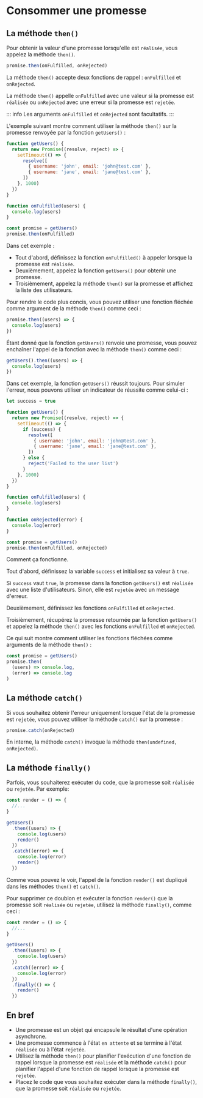 # Consommer une promesse

## La méthode `then()`

Pour obtenir la valeur d'une promesse lorsqu'elle est `réalisée`, vous appelez la méthode `then()`.

```js
promise.then(onFulfilled, onRejected)
```

La méthode `then()` accepte deux fonctions de rappel : `onFulfilled` et `onRejected`.

La méthode `then()` appelle `onFulfilled` avec une valeur si la promesse est `réalisée` ou `onRejected` avec une erreur si la promesse est `rejetée`.

::: info
Les arguments `onFulfilled` et `onRejected` sont facultatifs.
:::

L'exemple suivant montre comment utiliser la méthode `then()` sur la promesse renvoyée par la fonction `getUsers()` :

```js
function getUsers() {
  return new Promise((resolve, reject) => {
    setTimeout(() => {
      resolve([
        { username: 'john', email: 'john@test.com' },
        { username: 'jane', email: 'jane@test.com' },
      ])
    }, 1000)
  })
}

function onFulfilled(users) {
  console.log(users)
}

const promise = getUsers()
promise.then(onFulfilled)
```

Dans cet exemple :

- Tout d'abord, définissez la fonction `onFulfilled()` à appeler lorsque la promesse est `réalisée`.
- Deuxièmement, appelez la fonction `getUsers()` pour obtenir une promesse.
- Troisièmement, appelez la méthode `then()` sur la promesse et affichez la liste des utilisateurs.

Pour rendre le code plus concis, vous pouvez utiliser une fonction fléchée comme argument de la méthode `then()` comme ceci :

```js
promise.then((users) => {
  console.log(users)
})
```

Étant donné que la fonction `getUsers()` renvoie une promesse, vous pouvez enchaîner l'appel de la fonction avec la méthode `then()` comme ceci :

```js
getUsers().then((users) => {
  console.log(users)
})
```

Dans cet exemple, la fonction `getUsers()` réussit toujours. Pour simuler l'erreur, nous pouvons utiliser un indicateur de réussite comme celui-ci :

```js
let success = true

function getUsers() {
  return new Promise((resolve, reject) => {
    setTimeout(() => {
      if (success) {
        resolve([
          { username: 'john', email: 'john@test.com' },
          { username: 'jane', email: 'jane@test.com' },
        ])
      } else {
        reject('Failed to the user list')
      }
    }, 1000)
  })
}

function onFulfilled(users) {
  console.log(users)
}

function onRejected(error) {
  console.log(error)
}

const promise = getUsers()
promise.then(onFulfilled, onRejected)
```

Comment ça fonctionne.

Tout d'abord, définissez la variable `success` et initialisez sa valeur à `true`.

Si `success` vaut `true`, la promesse dans la fonction `getUsers()` est `réalisée` avec une liste d'utilisateurs. Sinon, elle est `rejetée` avec un message d'erreur.

Deuxièmement, définissez les fonctions `onFulfilled` et `onRejected`.

Troisièmement, récupérez la promesse retournée par la fonction `getUsers()` et appelez la méthode `then()` avec les fonctions `onFulfilled` et `onRejected`.

Ce qui suit montre comment utiliser les fonctions fléchées comme arguments de la méthode `then()` :

```js
const promise = getUsers()
promise.then(
  (users) => console.log,
  (error) => console.log
)
```

## La méthode `catch()`

Si vous souhaitez obtenir l'erreur uniquement lorsque l'état de la promesse est `rejetée`, vous pouvez utiliser la méthode `catch()` sur la promesse :

```js
promise.catch(onRejected)
```

En interne, la méthode `catch()` invoque la méthode `then(undefined, onRejected)`.

## La méthode `finally()`

Parfois, vous souhaiterez exécuter du code, que la promesse soit `réalisée` ou `rejetée`. Par exemple:

```js
const render = () => {
  //...
}

getUsers()
  .then((users) => {
    console.log(users)
    render()
  })
  .catch((error) => {
    console.log(error)
    render()
  })
```

Comme vous pouvez le voir, l'appel de la fonction `render()` est dupliqué dans les méthodes `then()` et `catch()`.

Pour supprimer ce doublon et exécuter la fonction `render()` que la promesse soit `réalisée` ou `rejetée`, utilisez la méthode `finally()`, comme ceci :

```js
const render = () => {
  //...
}

getUsers()
  .then((users) => {
    console.log(users)
  })
  .catch((error) => {
    console.log(error)
  })
  .finally(() => {
    render()
  })
```

## En bref

- Une promesse est un objet qui encapsule le résultat d'une opération asynchrone.
- Une promesse commence à l'état `en attente` et se termine à l'état `réalisée` ou à l'état `rejetée`.
- Utilisez la méthode `then()` pour planifier l'exécution d'une fonction de rappel lorsque la promesse est `réalisée` et la méthode `catch()` pour planifier l'appel d'une fonction de rappel lorsque la promesse est `rejetée`.
- Placez le code que vous souhaitez exécuter dans la méthode `finally()`, que la promesse soit `réalisée` ou `rejetée`.
